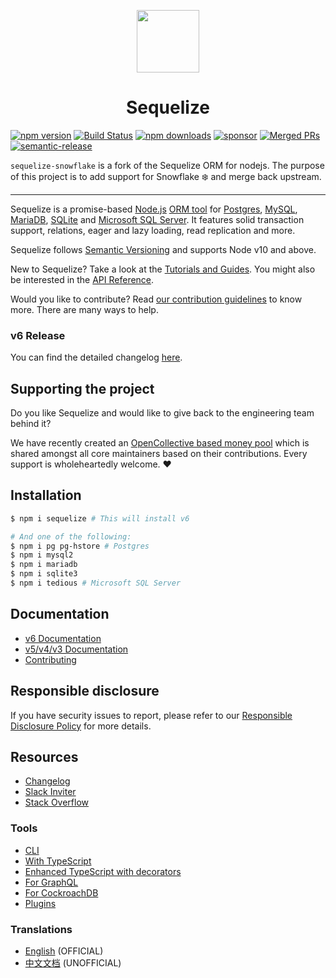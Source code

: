 <p align="center">
  <img src="docs/images/logo-small.png" width="100" />
  <h1 align="center">Sequelize</h1>
</p>

[![npm version](https://badgen.net/npm/v/sequelize)](https://www.npmjs.com/package/sequelize)
[![Build Status](https://github.com/sequelize/sequelize/workflows/CI/badge.svg)](https://github.com/sequelize/sequelize/actions?query=workflow%3ACI)
[![npm downloads](https://badgen.net/npm/dm/sequelize)](https://www.npmjs.com/package/sequelize)
[![sponsor](https://img.shields.io/opencollective/all/sequelize?label=sponsors)](https://opencollective.com/sequelize)
[![Merged PRs](https://badgen.net/github/merged-prs/sequelize/sequelize)](https://github.com/sequelize/sequelize)
[![semantic-release](https://img.shields.io/badge/%20%20%F0%9F%93%A6%F0%9F%9A%80-semantic--release-e10079.svg)](https://github.com/semantic-release/semantic-release)

`sequelize-snowflake` is a fork of the Sequelize ORM for nodejs. The purpose of this project is to add support for Snowflake ❄️ and merge back upstream.

---

Sequelize is a promise-based [Node.js](https://nodejs.org/en/about/) [ORM tool](https://en.wikipedia.org/wiki/Object-relational_mapping) for [Postgres](https://en.wikipedia.org/wiki/PostgreSQL), [MySQL](https://en.wikipedia.org/wiki/MySQL), [MariaDB](https://en.wikipedia.org/wiki/MariaDB), [SQLite](https://en.wikipedia.org/wiki/SQLite) and [Microsoft SQL Server](https://en.wikipedia.org/wiki/Microsoft_SQL_Server). It features solid transaction support, relations, eager and lazy loading, read replication and more.

Sequelize follows [Semantic Versioning](http://semver.org) and supports Node v10 and above.

New to Sequelize? Take a look at the [Tutorials and Guides](https://sequelize.org/master). You might also be interested in the [API Reference](https://sequelize.org/master/identifiers).

Would you like to contribute? Read [our contribution guidelines](https://github.com/sequelize/sequelize/blob/main/CONTRIBUTING.md) to know more. There are many ways to help.

### v6 Release

You can find the detailed changelog [here](https://github.com/sequelize/sequelize/blob/main/docs/manual/other-topics/upgrade-to-v6.md).

## Supporting the project

Do you like Sequelize and would like to give back to the engineering team behind it?

We have recently created an [OpenCollective based money pool](https://opencollective.com/sequelize) which is shared amongst all core maintainers based on their contributions. Every support is wholeheartedly welcome. ❤️

## Installation

```sh
$ npm i sequelize # This will install v6

# And one of the following:
$ npm i pg pg-hstore # Postgres
$ npm i mysql2
$ npm i mariadb
$ npm i sqlite3
$ npm i tedious # Microsoft SQL Server
```

## Documentation

- [v6 Documentation](https://sequelize.org/master)
- [v5/v4/v3 Documentation](https://sequelize.org)
- [Contributing](https://github.com/sequelize/sequelize/blob/main/CONTRIBUTING.md)

## Responsible disclosure

If you have security issues to report, please refer to our [Responsible Disclosure Policy](https://github.com/sequelize/sequelize/blob/main/SECURITY.md) for more details.

## Resources

- [Changelog](https://github.com/sequelize/sequelize/releases)
- [Slack Inviter](http://sequelize-slack.herokuapp.com/)
- [Stack Overflow](https://stackoverflow.com/questions/tagged/sequelize.js)

### Tools

- [CLI](https://github.com/sequelize/cli)
- [With TypeScript](https://sequelize.org/master/manual/typescript.html)
- [Enhanced TypeScript with decorators](https://github.com/RobinBuschmann/sequelize-typescript)
- [For GraphQL](https://github.com/mickhansen/graphql-sequelize)
- [For CockroachDB](https://github.com/cockroachdb/sequelize-cockroachdb)
- [Plugins](https://sequelize.org/master/manual/resources.html)

### Translations

- [English](https://sequelize.org/master) (OFFICIAL)
- [中文文档](https://github.com/demopark/sequelize-docs-Zh-CN) (UNOFFICIAL)

